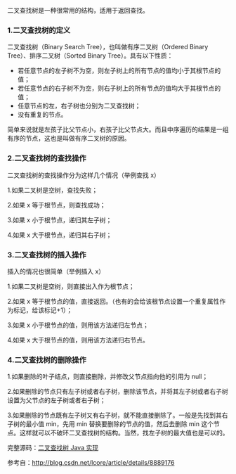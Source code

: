 二叉查找树是一种很常用的结构，适用于返回查找。

### 1.二叉查找树的定义

二叉查找树（Binary Search Tree），也叫做有序二叉树（Ordered Binary Tree）、排序二叉树（Sorted Binary Tree）。具有以下性质：

- 若任意节点的左子树不为空，则左子树上的所有节点的值均小于其根节点的值；
- 若任意节点的右子树不为空，则右子树上的所有节点的值均大于其根节点的值；
- 任意节点的左，右子树也分别为二叉查找树；
- 没有重复的节点。

简单来说就是左孩子比父节点小，右孩子比父节点大。而且中序遍历的结果是一组有序的节点，这也是叫做有序二叉树的原因。

### 2.二叉查找树的查找操作

二叉查找树的查找操作分为这样几个情况（举例查找 x）

1.如果二叉树是空树，查找失败；

2.如果 x 等于根节点，则查找成功；

3.如果 x 小于根节点，递归其左子树；

4.如果 x 大于根节点，递归其右子树；

### 3.二叉查找树的插入操作

插入的情况也很简单（举例插入 x）

1.如果二叉树是空树，则直接出入作为根节点；

2.如果 x 等于根节点的值，直接返回。（也有的会给该根节点设置一个重复属性作为标记，给该标记+1）；

3.如果 x 小于根节点的值，则用该方法递归左节点；

4.如果 x 大于根节点的值，则用该方法递归右节点。

### 4.二叉查找树的删除操作

1.如果删除的叶子结点，则直接删除，并修改父节点指向他的引用为 null；

2.如果删除的节点只有左子树或者右子树，删除该节点，并将其左子树或者右子树设置为父节点的左子树或者右子树；

3.如果删除的节点既有左子树又有右子树，就不能直接删除了。一般是先找到其右子树的最小值 min，先用 min 替换要删除的节点的值，然后去删除 min 这个节点。这样就可以不破环二叉查找树的结构。当然，找左子树的最大值也是可以的。

完整源码：[二叉查找树 Java 实现](https://gist.github.com/Laily123/10d818e859c83125523bb0d8a6ba583c)

参考自：http://blog.csdn.net/lcore/article/details/8889176